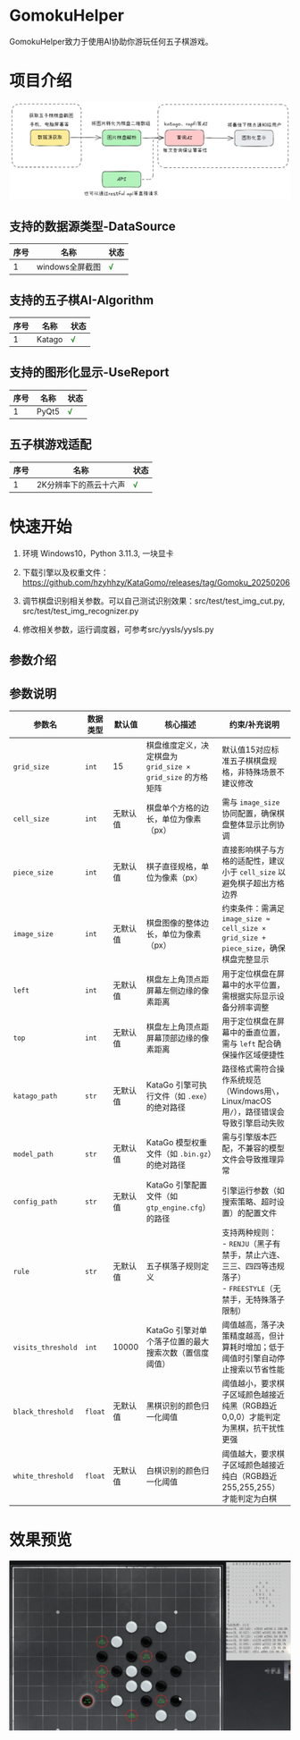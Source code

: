 # GomokuHelper
GomokuHelper致力于使用AI协助你游玩任何五子棋游戏。
# 项目介绍
![img.png](img/architecture.png)
## 支持的数据源类型-DataSource
| 序号 | 名称          | 状态       |
|------|-------------|------------|
| 1    | windows全屏截图 | <span style="color: green;">√</span> |

## 支持的五子棋AI-Algorithm

| 序号 | 名称     | 状态       |
|------|--------|------------|
| 1    | Katago | <span style="color: green;">√</span> |

## 支持的图形化显示-UseReport

| 序号 | 名称     | 状态       |
|------|--------|------------|
| 1    | PyQt5 | <span style="color: green;">√</span> |

## 五子棋游戏适配

| 序号 | 名称           | 状态       |
|------|--------------|------------|
| 1    | 2K分辨率下的燕云十六声 | <span style="color: green;">√</span> |

# 快速开始
1. 环境 Windows10，Python 3.11.3, 一块显卡

2. 下载引擎以及权重文件：https://github.com/hzyhhzy/KataGomo/releases/tag/Gomoku_20250206

3. 调节棋盘识别相关参数。可以自己测试识别效果：src/test/test_img_cut.py, src/test/test_img_recognizer.py
4. 修改相关参数，运行调度器，可参考src/yysls/yysls.py

##  参数介绍
## 参数说明
| 参数名            | 数据类型 | 默认值       | 核心描述                                                                 | 约束/补充说明                                                                   |
|-------------------|----------|--------------|--------------------------------------------------------------------------|---------------------------------------------------------------------------|
| `grid_size`       | `int`    | 15           | 棋盘维度定义，决定棋盘为 `grid_size × grid_size` 的方格矩阵              | 默认值15对应标准五子棋棋盘规格，非特殊场景不建议修改                                               |
| `cell_size`       | `int`    | 无默认值     | 棋盘单个方格的边长，单位为像素（px）                                     | 需与 `image_size` 协同配置，确保棋盘整体显示比例协调                                         |
| `piece_size`      | `int`    | 无默认值     | 棋子直径规格，单位为像素（px）                                           | 直接影响棋子与方格的适配性，建议小于 `cell_size` 以避免棋子超出方格边界                                |
| `image_size`      | `int`    | 无默认值     | 棋盘图像的整体边长，单位为像素（px）                                     | 约束条件：需满足 `image_size ≈ cell_size × grid_size + piece_size`，确保棋盘完整显示       |
| `left`            | `int`    | 无默认值     | 棋盘左上角顶点距屏幕左侧边缘的像素距离                                   | 用于定位棋盘在屏幕中的水平位置，需根据实际显示设备分辨率调整                                            |
| `top`             | `int`    | 无默认值     | 棋盘左上角顶点距屏幕顶部边缘的像素距离                                   | 用于定位棋盘在屏幕中的垂直位置，需与 `left` 配合确保操作区域便捷性                                     |
| `katago_path`     | `str`    | 无默认值     | KataGo 引擎可执行文件（如 `.exe`）的绝对路径                             | 路径格式需符合操作系统规范（Windows用`\`，Linux/macOS用`/`），路径错误会导致引擎启动失败                  |
| `model_path`      | `str`    | 无默认值     | KataGo 模型权重文件（如 `.bin.gz`）的绝对路径                             | 需与引擎版本匹配，不兼容的模型文件会导致推理异常                                                  |
| `config_path`     | `str`    | 无默认值     | KataGo 引擎配置文件（如 `gtp_engine.cfg`）的路径                          | 引擎运行参数（如搜索策略、超时设置）的配置文件                                                   |
| `rule`            | `str`    | 无默认值     | 五子棋落子规则定义                                                       | 支持两种规则：<br>- `RENJU`（黑子有禁手，禁止六连、三三、四四等违规落子）<br>- `FREESTYLE`（无禁手，无特殊落子限制） |
| `visits_threshold`| `int`    | 10000        | KataGo 引擎对单个落子位置的最大搜索次数（置信度阈值）                     | 阈值越高，落子决策精度越高，但计算耗时增加；低于阈值时引擎自动停止搜索以节省性能                                  |
| `black_threshold` | `float`  | 无默认值     | 黑棋识别的颜色归一化阈值                                                 | 阈值越小，要求棋子区域颜色越接近纯黑（RGB趋近0,0,0）才能判定为黑棋，抗干扰性更强                              |
| `white_threshold` | `float`  | 无默认值     | 白棋识别的颜色归一化阈值                                                 | 阈值越大，要求棋子区域颜色越接近纯白（RGB趋近255,255,255）才能判定为白棋   |


# 效果预览
![preview.png](img/preview.png)